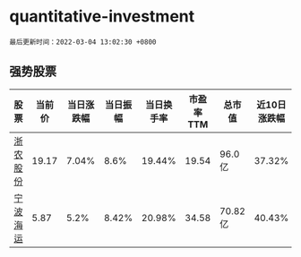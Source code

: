 # quantitative-investment

`最后更新时间：2022-03-04 13:02:30 +0800`

## 强势股票

|股票|当前价|当日涨跌幅|当日振幅|当日换手率|市盈率TTM|总市值|近10日涨跌幅|
|----|----|----|----|----|----|----|----|
|[浙农股份](https://xueqiu.com/S/SZ002758)|19.17|7.04%|8.6%|19.44%|19.54|96.0亿|37.32%|
|[宁波海运](https://xueqiu.com/S/SH600798)|5.87|5.2%|8.42%|20.98%|34.58|70.82亿|40.43%|
